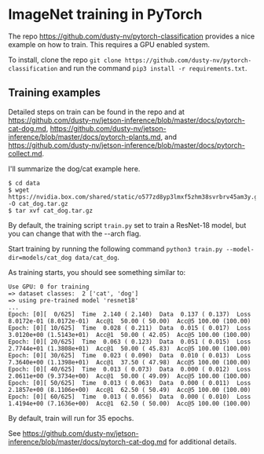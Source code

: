 # ImageNet training in PyTorch

The repo https://github.com/dusty-nv/pytorch-classification provides a nice example on how to train.  This requires a GPU enabled system.

To install, clone the repo `git clone https://github.com/dusty-nv/pytorch-classification` and run the command `pip3 install -r requirements.txt`.

## Training examples
Detailed steps on train can be found in the repo and at https://github.com/dusty-nv/jetson-inference/blob/master/docs/pytorch-cat-dog.md, https://github.com/dusty-nv/jetson-inference/blob/master/docs/pytorch-plants.md, and https://github.com/dusty-nv/jetson-inference/blob/master/docs/pytorch-collect.md.

I'll summarize the dog/cat example here.

```
$ cd data
$ wget https://nvidia.box.com/shared/static/o577zd8yp3lmxf5zhm38svrbrv45am3y.gz -O cat_dog.tar.gz
$ tar xvf cat_dog.tar.gz
```

By default, the training script `train.py` set to train a ResNet-18 model, but you can change that with the --arch flag.

Start training by running the following command `python3 train.py --model-dir=models/cat_dog data/cat_dog`.

As training starts, you should see something similar to:
```
Use GPU: 0 for training
=> dataset classes:  2 ['cat', 'dog']
=> using pre-trained model 'resnet18'
...
Epoch: [0][  0/625]  Time  2.140 ( 2.140)  Data  0.137 ( 0.137)  Loss 8.0172e-01 (8.0172e-01)  Acc@1  50.00 ( 50.00)  Acc@5 100.00 (100.00)
Epoch: [0][ 10/625]  Time  0.028 ( 0.211)  Data  0.015 ( 0.017)  Loss 3.0120e+00 (1.5143e+01)  Acc@1  50.00 ( 42.05)  Acc@5 100.00 (100.00)
Epoch: [0][ 20/625]  Time  0.063 ( 0.123)  Data  0.051 ( 0.015)  Loss 2.7744e+01 (1.3808e+01)  Acc@1  50.00 ( 45.83)  Acc@5 100.00 (100.00)
Epoch: [0][ 30/625]  Time  0.023 ( 0.090)  Data  0.010 ( 0.013)  Loss 7.3640e+00 (1.1398e+01)  Acc@1  37.50 ( 47.98)  Acc@5 100.00 (100.00)
Epoch: [0][ 40/625]  Time  0.013 ( 0.073)  Data  0.000 ( 0.012)  Loss 2.0611e+00 (9.3734e+00)  Acc@1  50.00 ( 49.09)  Acc@5 100.00 (100.00)
Epoch: [0][ 50/625]  Time  0.013 ( 0.063)  Data  0.000 ( 0.011)  Loss 2.1857e+00 (8.1106e+00)  Acc@1  62.50 ( 50.49)  Acc@5 100.00 (100.00)
Epoch: [0][ 60/625]  Time  0.013 ( 0.056)  Data  0.000 ( 0.010)  Loss 1.4194e+00 (7.1636e+00)  Acc@1  62.50 ( 50.00)  Acc@5 100.00 (100.00)
```
By default, train will run for 35 epochs.

See  https://github.com/dusty-nv/jetson-inference/blob/master/docs/pytorch-cat-dog.md for additional details.

